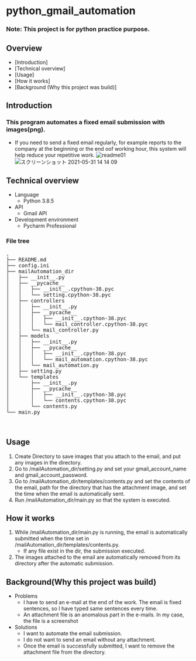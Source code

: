 # python_gmail_automation

### Note: This project is for python practice purpose.

## Overview
- [Introduction] 
- [Technical overview]
- [Usage]
- [How it works]
- [Background (Why this project was build)]

## Introduction
### This program automates a fixed email submission with images(png).
* If you need to send a fixed email regularly, for example reports to the company at the beginning 
  or the end oof working hour, this system will help reduce your repetitive work.
![readme01](https://user-images.githubusercontent.com/62780815/120142817-ec569400-c219-11eb-94e5-14f28e14dd5d.png)
![スクリーンショット 2021-05-31 14 14 09](https://user-images.githubusercontent.com/62780815/120143113-7bfc4280-c21a-11eb-8cc2-95b17a553d18.png)

## Technical overview
* Language
  - Python 3.8.5
* API 
  - Gmail API
* Development environment
  - Pycharm Professional
  
### File tree
<pre>
.
├── README.md
├── config.ini
├── mailAutomation_dir
│   ├── __init__.py
│   ├── __pycache__
│   │   ├── __init__.cpython-38.pyc
│   │   └── setting.cpython-38.pyc
│   ├── controllers
│   │   ├── __init__.py
│   │   ├── __pycache__
│   │   │   ├── __init__.cpython-38.pyc
│   │   │   └── mail_controller.cpython-38.pyc
│   │   └── mail_controller.py
│   ├── models
│   │   ├── __init__.py
│   │   ├── __pycache__
│   │   │   ├── __init__.cpython-38.pyc
│   │   │   └── mail_automation.cpython-38.pyc
│   │   └── mail_automation.py
│   ├── setting.py
│   └── templates
│       ├── __init__.py
│       ├── __pycache__
│       │   ├── __init__.cpython-38.pyc
│       │   └── contents.cpython-38.pyc
│       └── contents.py
└── main.py


</pre>
## Usage
1. Create Directory to save images that you attach to the email, and put any images in the directory.
2. Go to /mailAutomation_dir/setting.py and set your gmail_account_name and gmail_account_password.
3. Go to /mailAutomation_dir/templates/contents.py and set the contents of the email, path for the directory that has the attachment image, and set the time when the email is automatically sent.
4. Run /mailAutomation_dir/main.py so that the system is executed.

## How it works
1. While /mailAutomation_dir/main.py is running, the email is automatically submitted when the time set in /mailAutomation_dir/templates/contents.py.
   * If any file exist in the dir, the submission executed.   
2. The images attached to the email are automatically removed from its directory after the automatic submission.
## Background(Why this project was build)
* Problems 
  * I have to send an e-mail at the end of the work.
  The email is fixed sentences, so I have typed same sentences every time.
  * An attachment file is an anomalous part in the e-mails. In my case, the file is a screenshot
* Solutions
  * I want to automate the email submission.
  * I do not want to send an email without any attachment.
  * Once the email is successfully submitted, I want to remove the attachment file from the directory.
